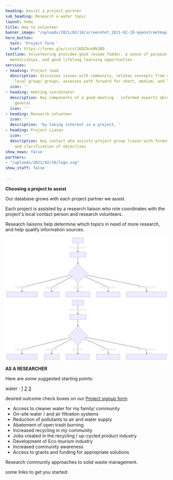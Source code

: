 ```yaml
---
heading: Assist a project partner
sub_heading: Research a water topic
layout: home
title: How to volunteer
banner_image: "/uploads/2021/02/18/screenshot_2021-02-18-openstreetmap.png"
hero_button:
  text: 'Project form '
  href: https://forms.gle/czcst1KDZXnsMk2B9
textline: Volunteering provides good resume fodder, a sense of purpose, training/
  mentoriships, and good lifelong learning opportunties.
services:
- heading: Project lead
  description: discusses issues with community, relates concepts from meetings to
    local group/ groups, assesses path forward for short, medium, and long term goals.
  icon: ''
- heading: meeting coordinator
  description: Key components of a good meeting - informed experts able to discuss
    general
  icon: ''
- heading: Research volunteer
  icon: ''
  description: 'by taking interest in a project, '
- heading: Project Liason
  icon: ''
  description: key contact who assists project group liason with formation of goals
    and clarification of objectives
show_news: false
partners:
- "/uploads/2021/02/18/logo.svg"
show_staff: false

---
```

**Choosing a project to assist**

Our database grows with each project partner we assist.

Each project is assisted by a research liaison who role coordinates with the project's local contact person and research volunteers.

Research liaisons help determine which topics in need of more research, and help qualify information sources.

![](/uploads/2021/02/18/mermaid-diagram-20210218103414.svg)![](/uploads/2021/02/18/mermaid-diagram-20210218103414.svg)

**AS A RESEARCHER**

Here are some suggested starting points:

water : [1](https://en.wikipedia.org/wiki/Rainwater_harvesting "Rainwater harvesting") [2]() [3](https://www.unep.org/interactive/beat-plastic-pollution/ "UN Environment beat-plastic-pollution") 

desired outcome check boxes on our [Project signup form](https://forms.gle/QidAdD9nLVYWGgtv5 "Peacewater project form")

* Access to cleaner water for my family/ community
* On-site water / and air filtration systems
* Reduction of pollutants to air and water supply
* Abatement of open trash burning
* Increased recycling in my community
* Jobs created in the recycling / up-cycled product industry
* Development of Eco-tourism industry
* Increased community awareness
* Access to grants and funding for appropriate solutions

Research community approaches to solid waste management.

some links to get you started: